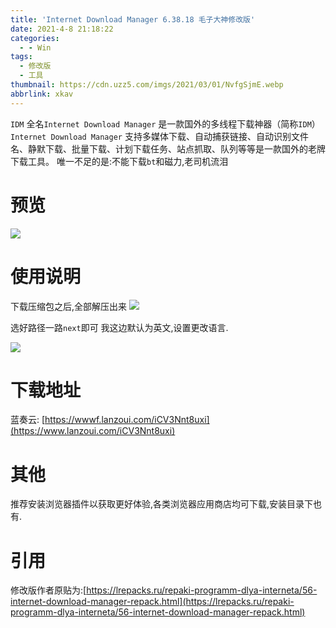 ```yaml
---
title: 'Internet Download Manager 6.38.18 毛子大神修改版'
date: 2021-4-8 21:18:22
categories:
  - - Win
tags:
  - 修改版
  - 工具
thumbnail: https://cdn.uzz5.com/imgs/2021/03/01/NvfgSjmE.webp
abbrlink: xkav
--- 
```



`IDM` 全名`Internet Download Manager` 是一款国外的多线程下载神器（简称`IDM`） `Internet Download Manager` 支持多媒体下载、自动捕获链接、自动识别文件名、静默下载、批量下载、计划下载任务、站点抓取、队列等等是一款国外的老牌下载工具。 唯一不足的是:不能下载`bt`和磁力,老司机流泪

# 预览

![](https://cdn.uzz5.com/imgs/2021/03/01/6tRgbNPf.webp)

# 使用说明

下载压缩包之后,全部解压出来 ![](https://cdn.uzz5.com/imgs/2021/03/01/D3GfR6jL.webp) 

选好路径一路`next`即可 我这边默认为英文,设置更改语言. 

![](https://cdn.uzz5.com/imgs/2021/03/01/D3GfR6jL.webp)

# 下载地址

蓝奏云: [https://wwwf.lanzoui.com/iCV3Nnt8uxi](https://www.lanzoui.com/iCV3Nnt8uxi)

# 其他

推荐安装浏览器插件以获取更好体验,各类浏览器应用商店均可下载,安装目录下也有.

# 引用

修改版作者原贴为:[https://lrepacks.ru/repaki-programm-dlya-interneta/56-internet-download-manager-repack.html](https://lrepacks.ru/repaki-programm-dlya-interneta/56-internet-download-manager-repack.html)